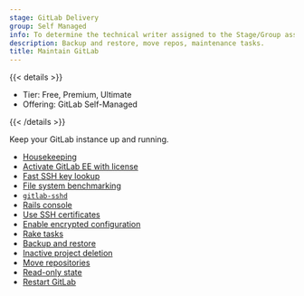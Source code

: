 ```yaml
---
stage: GitLab Delivery
group: Self Managed
info: To determine the technical writer assigned to the Stage/Group associated with this page, see https://handbook.gitlab.com/handbook/product/ux/technical-writing/#assignments
description: Backup and restore, move repos, maintenance tasks.
title: Maintain GitLab
---
```


{{< details >}}

- Tier: Free, Premium, Ultimate
- Offering: GitLab Self-Managed

{{< /details >}}

Keep your GitLab instance up and running.

- [Housekeeping](../housekeeping.md)
- [Activate GitLab EE with license](../license_file.md)
- [Fast SSH key lookup](fast_ssh_key_lookup.md)
- [File system benchmarking](filesystem_benchmarking.md)
- [`gitlab-sshd`](gitlab_sshd.md)
- [Rails console](rails_console.md)
- [Use SSH certificates](ssh_certificates.md)
- [Enable encrypted configuration](../encrypted_configuration.md)
- [Rake tasks](../../raketasks/_index.md)
- [Backup and restore](../backup_restore/_index.md)
- [Inactive project deletion](../inactive_project_deletion.md)
- [Move repositories](moving_repositories.md)
- [Read-only state](../read_only_gitlab.md)
- [Restart GitLab](../restart_gitlab.md)
